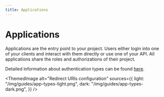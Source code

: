 ```yaml
---
title: Applications
---
```


# Applications

Applications are the entry point to your project. Users either login into one of your clients and interact with them directly or use one of your API. All applications share the roles and authorizations of their project.

Detailed information about authentication types can be found [here](../../integrate/login-users#create-application).

<ThemedImage
alt="Redirect URIs configuration"
sources={{
    light: "/img/guides/app-types-light.png",
    dark: "/img/guides/app-types-dark.png",
  }}
/>
